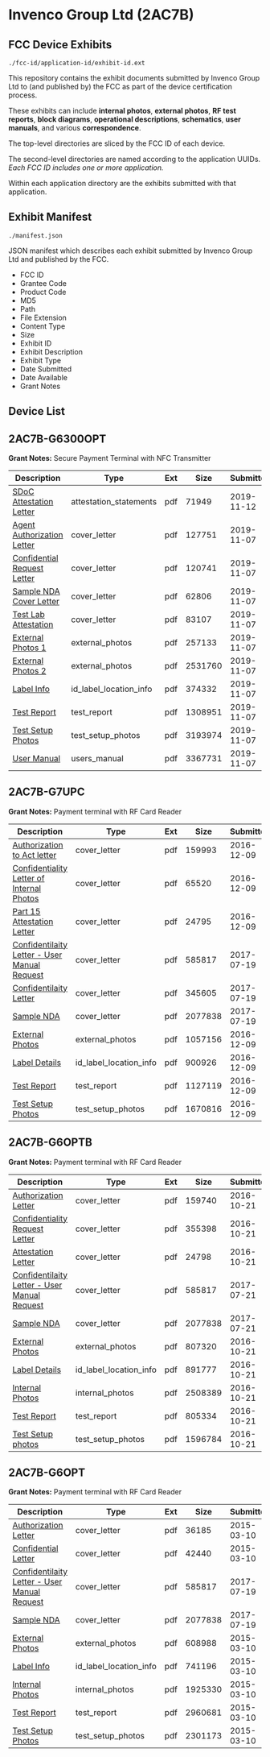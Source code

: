 # Invenco Group Ltd (2AC7B)
## FCC Device Exhibits

```
./fcc-id/application-id/exhibit-id.ext
```

This repository contains the exhibit documents submitted by Invenco Group Ltd to (and published by) the FCC as part of the device certification process.

These exhibits can include **internal photos**, **external photos**, **RF test reports**, **block diagrams**, **operational descriptions**, **schematics**, **user manuals**, and various **correspondence**.

The top-level directories are sliced by the FCC ID of each device.

The second-level directories are named according to the application UUIDs. *Each FCC ID includes one or more application.*

Within each application directory are the exhibits submitted with that application. 

## Exhibit Manifest

```
./manifest.json
```

JSON manifest which describes each exhibit submitted by Invenco Group Ltd and published by the FCC.

- FCC ID
- Grantee Code
- Product Code
- MD5
- Path
- File Extension
- Content Type
- Size
- Exhibit ID
- Exhibit Description
- Exhibit Type
- Date Submitted
- Date Available
- Grant Notes

## Device List
## 2AC7B-G6300OPT
**Grant Notes:** Secure Payment Terminal with NFC Transmitter

| Description | Type | Ext | Size | Submitted | Available |
| ----------- | ---- | --- | ---- | --------- | --------- |
| [SDoC Attestation Letter](2AC7B-G6300OPT/e0d9130b03b2b477a950a074fe01d2c8/4513492.pdf) | attestation_statements | pdf | 71949 | 2019-11-12 | 2019-11-07 |
| [Agent Authorization Letter](2AC7B-G6300OPT/e0d9130b03b2b477a950a074fe01d2c8/4507483.pdf) | cover_letter | pdf | 127751 | 2019-11-07 | 2019-11-07 |
| [Confidential Request Letter](2AC7B-G6300OPT/e0d9130b03b2b477a950a074fe01d2c8/4507484.pdf) | cover_letter | pdf | 120741 | 2019-11-07 | 2019-11-07 |
| [Sample NDA Cover Letter](2AC7B-G6300OPT/e0d9130b03b2b477a950a074fe01d2c8/4507500.pdf) | cover_letter | pdf | 62806 | 2019-11-07 | 2019-11-07 |
| [Test Lab Attestation](2AC7B-G6300OPT/e0d9130b03b2b477a950a074fe01d2c8/4507501.pdf) | cover_letter | pdf | 83107 | 2019-11-07 | 2019-11-07 |
| [External Photos 1](2AC7B-G6300OPT/e0d9130b03b2b477a950a074fe01d2c8/4507486.pdf) | external_photos | pdf | 257133 | 2019-11-07 | 2019-11-07 |
| [External Photos 2](2AC7B-G6300OPT/e0d9130b03b2b477a950a074fe01d2c8/4507487.pdf) | external_photos | pdf | 2531760 | 2019-11-07 | 2019-11-07 |
| [Label Info](2AC7B-G6300OPT/e0d9130b03b2b477a950a074fe01d2c8/4507488.pdf) | id_label_location_info | pdf | 374332 | 2019-11-07 | 2019-11-07 |
| [Test Report](2AC7B-G6300OPT/e0d9130b03b2b477a950a074fe01d2c8/4507502.pdf) | test_report | pdf | 1308951 | 2019-11-07 | 2019-11-07 |
| [Test Setup Photos](2AC7B-G6300OPT/e0d9130b03b2b477a950a074fe01d2c8/4507503.pdf) | test_setup_photos | pdf | 3193974 | 2019-11-07 | 2019-11-07 |
| [User Manual](2AC7B-G6300OPT/e0d9130b03b2b477a950a074fe01d2c8/4507504.pdf) | users_manual | pdf | 3367731 | 2019-11-07 | 2019-11-07 |
## 2AC7B-G7UPC
**Grant Notes:** Payment terminal with RF Card Reader

| Description | Type | Ext | Size | Submitted | Available |
| ----------- | ---- | --- | ---- | --------- | --------- |
| [Authorization to Act letter](2AC7B-G7UPC/8621e66355a7376c38a688dbf2366731/3224017.pdf) | cover_letter | pdf | 159993 | 2016-12-09 | 2016-12-09 |
| [Confidentiality Letter of Internal Photos](2AC7B-G7UPC/8621e66355a7376c38a688dbf2366731/3224019.pdf) | cover_letter | pdf | 65520 | 2016-12-09 | 2016-12-09 |
| [Part 15 Attestation Letter](2AC7B-G7UPC/8621e66355a7376c38a688dbf2366731/3224020.pdf) | cover_letter | pdf | 24795 | 2016-12-09 | 2016-12-09 |
| [Confidentilaity Letter - User Manual Request](2AC7B-G7UPC/8621e66355a7376c38a688dbf2366731/3472099.pdf) | cover_letter | pdf | 585817 | 2017-07-19 | 2016-12-09 |
| [Confidentilaity Letter](2AC7B-G7UPC/8621e66355a7376c38a688dbf2366731/3472104.pdf) | cover_letter | pdf | 345605 | 2017-07-19 | 2016-12-09 |
| [Sample NDA](2AC7B-G7UPC/8621e66355a7376c38a688dbf2366731/3472119.pdf) | cover_letter | pdf | 2077838 | 2017-07-19 | 2016-12-09 |
| [External Photos](2AC7B-G7UPC/8621e66355a7376c38a688dbf2366731/3224015.pdf) | external_photos | pdf | 1057156 | 2016-12-09 | 2016-12-09 |
| [Label Details](2AC7B-G7UPC/8621e66355a7376c38a688dbf2366731/3224021.pdf) | id_label_location_info | pdf | 900926 | 2016-12-09 | 2016-12-09 |
| [Test Report](2AC7B-G7UPC/8621e66355a7376c38a688dbf2366731/3224024.pdf) | test_report | pdf | 1127119 | 2016-12-09 | 2016-12-09 |
| [Test Setup Photos](2AC7B-G7UPC/8621e66355a7376c38a688dbf2366731/3224026.pdf) | test_setup_photos | pdf | 1670816 | 2016-12-09 | 2016-12-09 |
## 2AC7B-G6OPTB
**Grant Notes:** Payment terminal with RF Card Reader

| Description | Type | Ext | Size | Submitted | Available |
| ----------- | ---- | --- | ---- | --------- | --------- |
| [Authorization Letter](2AC7B-G6OPTB/d6885065798761782d2c4c12b7b8281b/3170812.pdf) | cover_letter | pdf | 159740 | 2016-10-21 | 2016-10-21 |
| [Confidentiality Request Letter](2AC7B-G6OPTB/d6885065798761782d2c4c12b7b8281b/3170813.pdf) | cover_letter | pdf | 355398 | 2016-10-21 | 2016-10-21 |
| [Attestation Letter](2AC7B-G6OPTB/d6885065798761782d2c4c12b7b8281b/3170815.pdf) | cover_letter | pdf | 24798 | 2016-10-21 | 2016-10-21 |
| [Confidentilaity Letter - User Manual Request](2AC7B-G6OPTB/d6885065798761782d2c4c12b7b8281b/3472099.pdf) | cover_letter | pdf | 585817 | 2017-07-21 | 2016-10-21 |
| [Sample NDA](2AC7B-G6OPTB/d6885065798761782d2c4c12b7b8281b/3472119.pdf) | cover_letter | pdf | 2077838 | 2017-07-21 | 2016-10-21 |
| [External Photos](2AC7B-G6OPTB/d6885065798761782d2c4c12b7b8281b/3170814.pdf) | external_photos | pdf | 807320 | 2016-10-21 | 2016-10-21 |
| [Label Details](2AC7B-G6OPTB/d6885065798761782d2c4c12b7b8281b/3170817.pdf) | id_label_location_info | pdf | 891777 | 2016-10-21 | 2016-10-21 |
| [Internal Photos](2AC7B-G6OPTB/d6885065798761782d2c4c12b7b8281b/3170816.pdf) | internal_photos | pdf | 2508389 | 2016-10-21 | 2016-10-21 |
| [Test Report](2AC7B-G6OPTB/d6885065798761782d2c4c12b7b8281b/3170818.pdf) | test_report | pdf | 805334 | 2016-10-21 | 2016-10-21 |
| [Test Setup photos](2AC7B-G6OPTB/d6885065798761782d2c4c12b7b8281b/3170819.pdf) | test_setup_photos | pdf | 1596784 | 2016-10-21 | 2016-10-21 |
## 2AC7B-G6OPT
**Grant Notes:** Payment terminal with RF Card Reader

| Description | Type | Ext | Size | Submitted | Available |
| ----------- | ---- | --- | ---- | --------- | --------- |
| [Authorization Letter](2AC7B-G6OPT/387f2136d34019e89793fb2f0315cf7a/2551613.pdf) | cover_letter | pdf | 36185 | 2015-03-10 | 2015-03-10 |
| [Confidential Letter](2AC7B-G6OPT/387f2136d34019e89793fb2f0315cf7a/2551614.pdf) | cover_letter | pdf | 42440 | 2015-03-10 | 2015-03-10 |
| [Confidentilaity Letter - User Manual Request](2AC7B-G6OPT/387f2136d34019e89793fb2f0315cf7a/3472099.pdf) | cover_letter | pdf | 585817 | 2017-07-19 | 2015-03-10 |
| [Sample NDA](2AC7B-G6OPT/387f2136d34019e89793fb2f0315cf7a/3472119.pdf) | cover_letter | pdf | 2077838 | 2017-07-19 | 2015-03-10 |
| [External Photos](2AC7B-G6OPT/387f2136d34019e89793fb2f0315cf7a/2551615.pdf) | external_photos | pdf | 608988 | 2015-03-10 | 2015-03-10 |
| [Label Info](2AC7B-G6OPT/387f2136d34019e89793fb2f0315cf7a/2551617.pdf) | id_label_location_info | pdf | 741196 | 2015-03-10 | 2015-03-10 |
| [Internal Photos](2AC7B-G6OPT/387f2136d34019e89793fb2f0315cf7a/2551616.pdf) | internal_photos | pdf | 1925330 | 2015-03-10 | 2015-03-10 |
| [Test Report](2AC7B-G6OPT/387f2136d34019e89793fb2f0315cf7a/2551618.pdf) | test_report | pdf | 2960681 | 2015-03-10 | 2015-03-10 |
| [Test Setup Photos](2AC7B-G6OPT/387f2136d34019e89793fb2f0315cf7a/2551619.pdf) | test_setup_photos | pdf | 2301173 | 2015-03-10 | 2015-03-10 |
